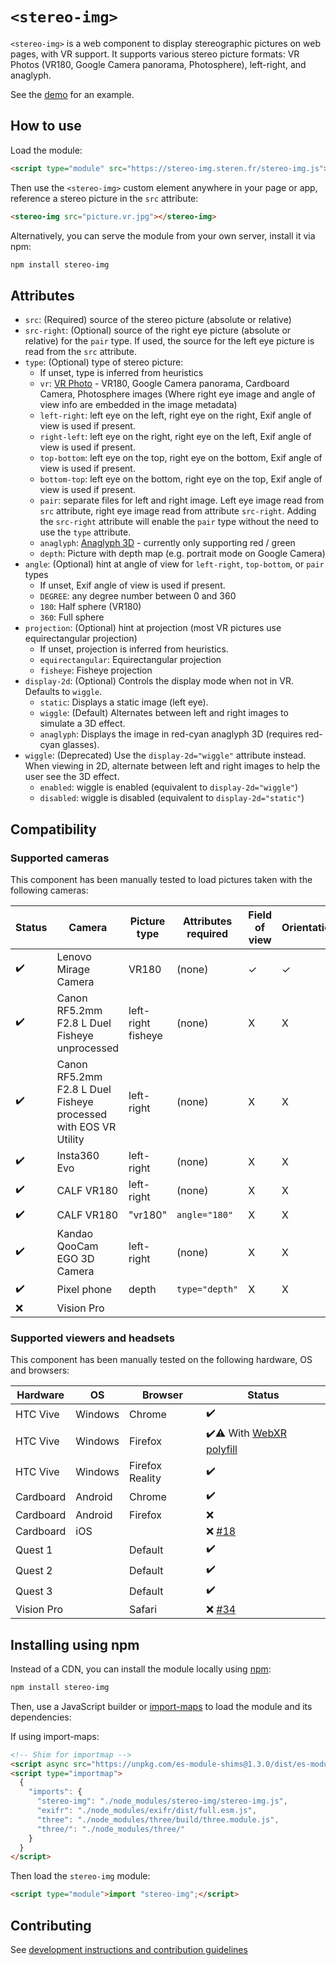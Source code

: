 # `<stereo-img>`

`<stereo-img>` is a web component to display stereographic pictures on web pages, with VR support.
It supports various stereo picture formats: VR Photos (VR180, Google Camera panorama, Photosphere), left-right, and anaglyph.

See the [demo](https://stereo-img.steren.fr/) for an example.

## How to use

Load the module:

```html
<script type="module" src="https://stereo-img.steren.fr/stereo-img.js"></script>
```

Then use the `<stereo-img>` custom element anywhere in your page or app, reference a stereo picture in the `src` attribute:

```html
<stereo-img src="picture.vr.jpg"></stereo-img>
```

Alternatively, you can serve the module from your own server, install it via npm:

```bash
npm install stereo-img
```

## Attributes

* `src`: (Required) source of the stereo picture (absolute or relative)
* `src-right`: (Optional) source of the right eye picture (absolute or relative) for the `pair` type. If used, the source for the left eye picture is read from the `src` attribute.
* `type`: (Optional) type of stereo picture:
  - If unset, type is inferred from heuristics
  - `vr`: [VR Photo](https://developers.google.com/vr/reference/cardboard-camera-vr-photo-format) - VR180, Google Camera panorama, Cardboard Camera, Photosphere images (Where right eye image and angle of view info are embedded in the image metadata) 
  - `left-right`: left eye on the left, right eye on the right, Exif angle of view is used if present.
  - `right-left`: left eye on the right, right eye on the left, Exif angle of view is used if present.
  - `top-bottom`: left eye on the top, right eye on the bottom, Exif angle of view is used if present.
  - `bottom-top`: left eye on the bottom, right eye on the top, Exif angle of view is used if present.
  - `pair`: separate files for left and right image. Left eye image read from `src` attribute, right eye image read from attribute `src-right`. Adding the `src-right` attribute will enable the `pair` type without the need to use the `type` attribute.
  - `anaglyph`: [Anaglyph 3D](https://en.wikipedia.org/wiki/Anaglyph_3D) - currently only supporting red / green
  - `depth`: Picture with depth map (e.g. portrait mode on Google Camera)
* `angle`: (Optional) hint at angle of view for `left-right`, `top-bottom`, or `pair` types
  - If unset, Exif angle of view is used if present.
  - `DEGREE`: any degree number between 0 and 360
  - `180`: Half sphere (VR180)
  - `360`: Full sphere
* `projection`: (Optional) hint at projection (most VR pictures use equirectangular projection)
  - If unset, projection is inferred from heuristics.
  - `equirectangular`: Equirectangular projection
  - `fisheye`: Fisheye projection
* `display-2d`: (Optional) Controls the display mode when not in VR. Defaults to `wiggle`.
  - `static`: Displays a static image (left eye).
  - `wiggle`: (Default) Alternates between left and right images to simulate a 3D effect.
  - `anaglyph`: Displays the image in red-cyan anaglyph 3D (requires red-cyan glasses).
* `wiggle`: (Deprecated) Use the `display-2d="wiggle"` attribute instead. When viewing in 2D, alternate between left and right images to help the user see the 3D effect.
  - `enabled`: wiggle is enabled (equivalent to `display-2d="wiggle"`)
  - `disabled`: wiggle is disabled (equivalent to `display-2d="static"`)

## Compatibility

### Supported cameras

This component has been manually tested to load pictures taken with the following cameras:

| Status | Camera                              | Picture type        | Attributes required                   |  Field of view | Orientation |
| ------ | ----------------------------------- | ------------------- | ------------------------------------- | ------------- | ----------- |
| ✔️     | Lenovo Mirage Camera                | VR180               | (none)                                |  ✓           | ✓ 
| ✔️     | Canon RF5.2mm F2.8 L Duel Fisheye unprocessed | left-right fisheye           | (none)             |  X           | X 
| ✔️     | Canon RF5.2mm F2.8 L Duel Fisheye processed with EOS VR Utility | left-right | (none)             |  X           | X 
| ✔️     | Insta360 Evo                        | left-right          | (none)                                |  X           | X 
| ✔️     | CALF VR180                          | left-right          | (none)                                |  X           | X 
| ✔️     | CALF VR180                          | "vr180"             | `angle="180"`                         |  X           | X 
| ✔️     | Kandao QooCam EGO 3D Camera         | left-right          | (none)                                |  X           | X 
| ✔️     | Pixel phone                         | depth               | `type="depth"`                        |  X           | X 
| ❌     | Vision Pro                          |                     |                                       |              | 

### Supported viewers and headsets

This component has been manually tested on the following hardware, OS and browsers:

| Hardware    | OS          | Browser         | Status |
| ----------- | -------     | --------------- | ------ |
| HTC Vive    | Windows     | Chrome          | ✔️
| HTC Vive    | Windows     | Firefox         | ✔️⚠️ With [WebXR polyfill](https://github.com/immersive-web/webxr-polyfill)
| HTC Vive    | Windows     | Firefox Reality | ✔️
| Cardboard   | Android     | Chrome          | ✔️
| Cardboard   | Android     | Firefox         | ❌
| Cardboard   | iOS         |                 | ❌ [#18](https://github.com/steren/stereo-img/issues/18)
| Quest 1     |             | Default         | ✔️
| Quest 2     |             | Default         | ✔️️
| Quest 3     |             | Default         | ✔️️
| Vision Pro  |             | Safari          | ❌ [#34](https://github.com/steren/stereo-img/issues/34)

## Installing using npm

Instead of a CDN, you can install the module locally using [npm](https://www.npmjs.com/):

```bash
npm install stereo-img
```

Then, use a JavaScript builder or [import-maps](https://github.com/WICG/import-maps) to load the module and its dependencies:

If using import-maps:

```html
<!-- Shim for importmap -->
<script async src="https://unpkg.com/es-module-shims@1.3.0/dist/es-module-shims.js"></script>
<script type="importmap">
  {
    "imports": {
      "stereo-img": "./node_modules/stereo-img/stereo-img.js",
      "exifr": "./node_modules/exifr/dist/full.esm.js",
      "three": "./node_modules/three/build/three.module.js",
      "three/": "./node_modules/three/"
    }
  }
</script>
```

Then load the `stereo-img` module:

```html
<script type="module">import "stereo-img";</script>
```

## Contributing

See [development instructions and contribution guidelines](CONTRIBUTING.md)
